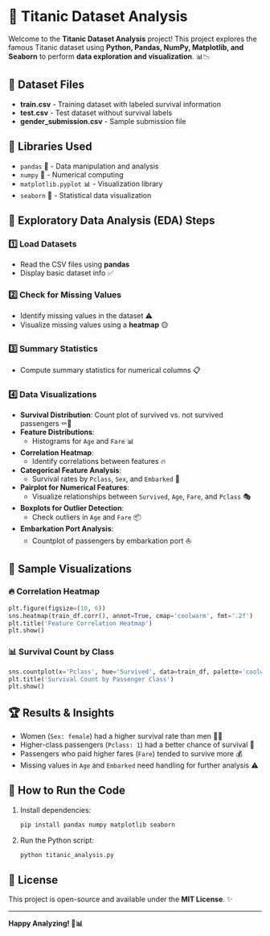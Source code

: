 # 🚢 Titanic Dataset Analysis

Welcome to the **Titanic Dataset Analysis** project! This project explores the famous Titanic dataset using **Python, Pandas, NumPy, Matplotlib, and Seaborn** to perform **data exploration and visualization**. 📊📉

## 📂 Dataset Files
- **train.csv** - Training dataset with labeled survival information
- **test.csv** - Test dataset without survival labels
- **gender_submission.csv** - Sample submission file

## 🔧 Libraries Used
- `pandas` 🐼 - Data manipulation and analysis
- `numpy` 🔢 - Numerical computing
- `matplotlib.pyplot` 📊 - Visualization library
- `seaborn` 🌊 - Statistical data visualization

## 🚀 Exploratory Data Analysis (EDA) Steps

### 1️⃣ Load Datasets
- Read the CSV files using **pandas**
- Display basic dataset info ✅

### 2️⃣ Check for Missing Values
- Identify missing values in the dataset ⚠️
- Visualize missing values using a **heatmap** 🟡

### 3️⃣ Summary Statistics
- Compute summary statistics for numerical columns 📋

### 4️⃣ Data Visualizations
- **Survival Distribution**: Count plot of survived vs. not survived passengers ⚰️🚶
- **Feature Distributions**:
  - Histograms for `Age` and `Fare` 📊
- **Correlation Heatmap**:
  - Identify correlations between features 🔥
- **Categorical Feature Analysis**:
  - Survival rates by `Pclass`, `Sex`, and `Embarked` 📌
- **Pairplot for Numerical Features**:
  - Visualize relationships between `Survived`, `Age`, `Fare`, and `Pclass` 🎭
- **Boxplots for Outlier Detection**:
  - Check outliers in `Age` and `Fare` 📦
- **Embarkation Port Analysis**:
  - Countplot of passengers by embarkation port ⛵

## 📸 Sample Visualizations
### 🔥 Correlation Heatmap
```python
plt.figure(figsize=(10, 6))
sns.heatmap(train_df.corr(), annot=True, cmap='coolwarm', fmt='.2f')
plt.title('Feature Correlation Heatmap')
plt.show()
```

### 📊 Survival Count by Class
```python
sns.countplot(x='Pclass', hue='Survived', data=train_df, palette='coolwarm')
plt.title('Survival Count by Passenger Class')
plt.show()
```

## 🏆 Results & Insights
- Women (`Sex: female`) had a higher survival rate than men 👩‍🚀
- Higher-class passengers (`Pclass: 1`) had a better chance of survival 🏅
- Passengers who paid higher fares (`Fare`) tended to survive more 💰
- Missing values in `Age` and `Embarked` need handling for further analysis ⚠️

## 📌 How to Run the Code
1. Install dependencies:
   ```sh
   pip install pandas numpy matplotlib seaborn
   ```
2. Run the Python script:
   ```sh
   python titanic_analysis.py
   ```

## 📜 License
This project is open-source and available under the **MIT License**. ✨

---
**Happy Analyzing! 🚀📊**

